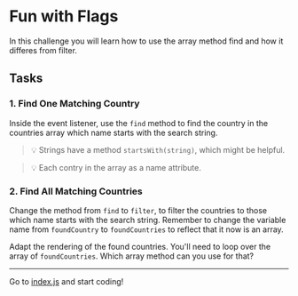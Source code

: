 # Fun with Flags

In this challenge you will learn how to use the array method find and how it differes from filter.

## Tasks

### 1. Find One Matching Country

Inside the event listener, use the `find` method to find the country in the countries array which name starts with the search string.

> 💡 Strings have a method `startsWith(string)`, which might be helpful.

> 💡 Each contry in the array as a name attribute.

### 2. Find All Matching Countries

Change the method from `find` to `filter`, to filter the countries to those which name starts with the search string. Remember to change the variable name from `foundCountry` to `foundCountries` to reflect that it now is an array.

Adapt the rendering of the found countries. You'll need to loop over the array of `foundCountries`. Which array method can you use for that?

---

Go to [index.js](./js/index.js) and start coding!
